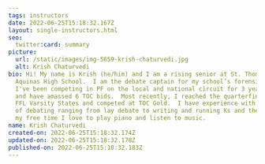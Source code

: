 ```yaml
---
tags: instructors
date: 2022-06-25T15:18:32.167Z
layout: single-instructors.html
seo:
  twitter:card: summary
picture:
  url: /static/images/img-5659-krish-chaturvedi.jpg
  alt: Krish Chaturvedi
bio: Hi! My name is Krish (he/him) and I am a rising senior at St. Thomas
  Aquinas High School.  I am the debate captain for my school’s forensic team.
  I've been competing in PF on the local and national circuit for 3 years now
  and have amassed 6 TOC bids.  Most recently, I reached the quarterfinals at
  FFL Varsity States and competed at TOC Gold.  I have experience with all forms
  of debating ranging from lay debate to writing and running Ks and theory. In
  my free time I love to play piano and listen to music.
name: Krish Chaturvedi
created-on: 2022-06-25T15:18:32.174Z
updated-on: 2022-06-25T15:18:32.178Z
published-on: 2022-06-25T15:18:32.183Z
---
```

